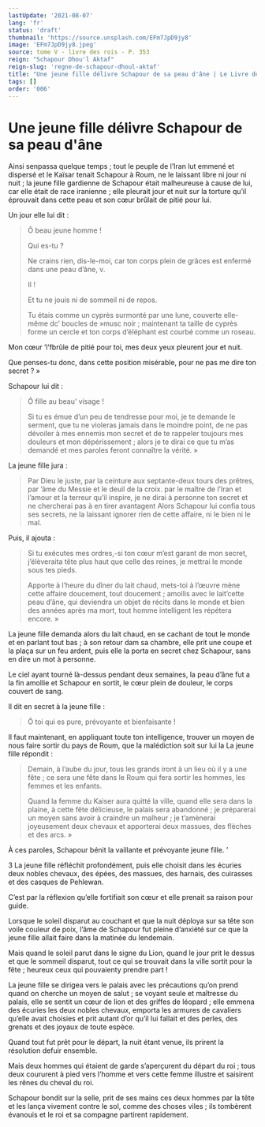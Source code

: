 ```yaml
---
lastUpdate: '2021-08-07'
lang: 'fr'
status: 'draft'
thumbnail: 'https://source.unsplash.com/EFm7JpD9jy8'
image: 'EFm7JpD9jy8.jpeg'
source: tome V - livre des rois - P. 353
reign: "Schapour Dhou'l Aktaf"
reign-slug: 'regne-de-schapour-dhoul-aktaf'
title: "Une jeune fille délivre Schapour de sa peau d'âne | Le Livre des Rois | Shâhnâmeh"
tags: []
order: '006'
---
```


<!-- LTeX: language=fr -->

# Une jeune fille délivre Schapour de sa peau d'âne

Ainsi senpassa quelque temps ; tout le peuple de l’Iran lut emmené et dispersé et le Kaïsar tenait Schapour à Roum, ne le laissant libre ni jour ni nuit ; la jeune fille gardienne de Schapour était malheureuse à cause de lui, car elle était de race iranienne ; elle pleurait jour et nuit sur la torture qu’il éprouvait dans cette peau et son cœur brûlait de pitié pour lui.

Un jour elle lui dit :

> Ô beau jeune homme !
>
> Qui es-tu ?
>
> Ne crains rien, dis-le-moi, car ton corps plein de grâces est enfermé dans une peau d’âne, v.
>
> Il !
>
> Et tu ne jouis ni de sommeil ni de repos.
>
> Tu étais comme un cyprès surmonté par une lune, couverte elle-même dc’ boucles de »musc noir ; maintenant ta taille de cyprès forme un cercle et ton corps d’éléphant est courbé comme un roseau.

Mon cœur
’l’fbrûle de pitié pour toi, mes deux yeux pleurent jour et nuit.

Que penses-tu donc, dans cette position misérable, pour ne pas me dire ton secret ? »

Schapour lui dit :

> Ô fille au beau’ visage !
>
> Si tu es émue d’un peu de tendresse pour moi, je te demande le serment, que tu ne violeras jamais dans le moindre point, de ne pas dévoiler à mes ennemis mon secret et de te rappeler toujours mes douleurs et mon dépérissement ; alors je te dirai ce que tu m’as demandé et mes paroles feront connaître la vérité. »

La jeune fille jura :

> Par Dieu le juste, par la ceinture aux septante-deux tours des prêtres, par ’âme du Messie et le deuil de la croix. par le maître de l’Iran et l’amour et la terreur qu’il inspire, je ne dirai à personne ton secret et ne chercherai pas à en tirer avantagent Alors Schapour lui confia tous ses secrets, ne la laissant ignorer rien de cette affaire, ni le bien ni le mal.

Puis, il ajouta :

> Si tu exécutes mes ordres,-si ton cœur m’est garant de mon secret, j’élèveraita tête plus haut que celle des reines, je mettrai le monde sous tes pieds.
>
> Apporte à l’heure du dîner du lait chaud, mets-toi à l’œuvre mène cette affaire doucement, tout doucement ; amollis avec le lait’cette peau d’âne, qui deviendra un objet de récits dans le monde et bien des années après ma mort, tout homme intelligent les répétera encore. »

La jeune fille demanda alors du lait chaud, en se cachant de tout le monde et en parlant tout bas ; à son retour dam sa chambre, elle prit une coupe et la plaça sur un feu ardent, puis elle la porta en secret chez Schapour, sans en dire un mot à personne.

Le ciel ayant tourné là-dessus pendant deux semaines, la peau d’âne fut a la fin amollie et Schapour en sortit, le cœur plein de douleur, le corps couvert de sang.

Il dit en secret à la jeune fille :

> Ô toi qui es pure, prévoyante et bienfaisante !

Il faut maintenant, en appliquant toute ton intelligence, trouver un moyen de nous faire sortir du pays de Roum, que la malédiction soit sur lui la La jeune fille répondit :

> Demain, à l’aube du jour, tous les grands iront à un lieu où il y a une fête ; ce sera une fête dans le Roum qui fera sortir les hommes, les femmes et les enfants.
>
> Quand la femme du Kaiser aura quitté la ville, quand elle sera dans la plaine, à cette fête délicieuse, le palais sera abandonné ; je préparerai un moyen sans avoir à craindre un malheur ; je t’amènerai joyeusement deux chevaux et apporterai deux massues, des flèches et des arcs. »

À ces paroles, Schapour bénit la vaillante et prévoyante jeune fille. ’

3
La jeune fille réfléchit profondément, puis elle choisit dans les écuries deux nobles chevaux, des épées, des massues, des harnais, des cuirasses et des casques de Pehlewan.

C’est par la réflexion qu’elle fortifiait son cœur et elle prenait sa raison pour guide.

Lorsque le soleil disparut au couchant et que la nuit déploya sur sa tête son voile couleur de poix, l’âme de Schapour fut pleine d’anxiété sur ce que la jeune fille allait faire dans la matinée du lendemain.

Mais quand le soleil parut dans le signe du Lion, quand le jour prit le dessus et que le sommeil disparut, tout ce qui se trouvait dans la ville sortit pour la fête ; heureux ceux qui pouvaienty prendre part !

La jeune fille se dirigea vers le palais avec les précautions qu’on prend quand on cherche un moyen de salut ; se voyant seule et maîtresse du palais, elle se sentit un cœur de lion et des griffes de léopard ; elle emmena des écuries les deux nobles chevaux, emporta les armures de cavaliers qu’elle avait choisies et prit autant d’or qu’il lui fallait et des perles, des grenats et des joyaux de toute espèce.

Quand tout fut prêt pour le départ, la nuit étant venue, ils prirent la résolution defuir ensemble.

Mais deux hommes qui étaient de garde s’aperçurent du départ du roi ; tous deux coururent à pied vers l’homme et vers cette femme illustre et saisirent les rênes du cheval du roi.

Schapour bondit sur la selle, prit de ses mains ces deux hommes par la tête et les lança vivement contre le sol, comme des choses viles ; ils tombèrent évanouis et le roi et sa compagne partirent rapidement.
